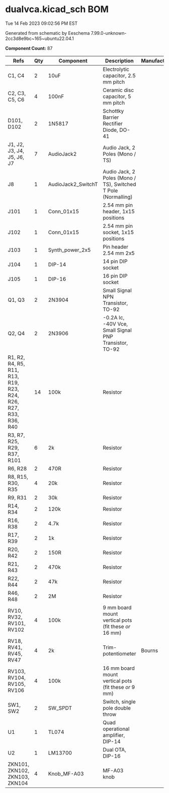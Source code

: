 # dualvca.kicad_sch BOM

Tue 14 Feb 2023 09:02:56 PM EST

Generated from schematic by Eeschema 7.99.0-unknown-2cc3d8e9bc~165~ubuntu22.04.1

**Component Count:** 87

| Refs | Qty | Component | Description | Manufacturer | Part | Vendor | SKU |
| ----- | --- | ---- | ----------- | ---- | ---- | ---- | ---- |
| C1, C4 | 2 | 10uF | Electrolytic capacitor, 2.5 mm pitch |  |  | Tayda | A-4349 |
| C2, C3, C5, C6 | 4 | 100nF | Ceramic disc capacitor, 5 mm pitch |  |  | Tayda | A-553 |
| D101, D102 | 2 | 1N5817 | Schottky Barrier Rectifier Diode, DO-41 |  |  | Tayda | A-159 |
| J1, J2, J3, J4, J5, J6, J7 | 7 | AudioJack2 | Audio Jack, 2 Poles (Mono / TS) |  |  | Tayda | A-1121 |
| J8 | 1 | AudioJack2_SwitchT | Audio Jack, 2 Poles (Mono / TS), Switched T Pole (Normalling) |  |  | Tayda | A-1121 |
| J101 | 1 | Conn_01x15 | 2.54 mm pin header, 1x15 positions |  |  |  |  |
| J102 | 1 | Conn_01x15 | 2.54 mm pin socket, 1x15 positions |  |  |  |  |
| J103 | 1 | Synth_power_2x5 | Pin header 2.54 mm 2x5 |  |  | Tayda | A-2939 |
| J104 | 1 | DIP-14 | 14 pin DIP socket |  |  |  |  |
| J105 | 1 | DIP-16 | 16 pin DIP socket |  |  |  |  |
| Q1, Q3 | 2 | 2N3904 | Small Signal NPN Transistor, TO-92 |  |  | Tayda | A-111 |
| Q2, Q4 | 2 | 2N3906 | -0.2A Ic, -40V Vce, Small Signal PNP Transistor, TO-92 |  |  | Tayda | A-117 |
| R1, R2, R4, R5, R11, R13, R19, R23, R24, R26, R27, R33, R36, R40 | 14 | 100k | Resistor |  |  | Tayda |  |
| R3, R7, R25, R29, R37, R101 | 6 | 2k | Resistor |  |  | Tayda |  |
| R6, R28 | 2 | 470R | Resistor |  |  | Tayda |  |
| R8, R15, R30, R35 | 4 | 20k | Resistor |  |  | Tayda |  |
| R9, R31 | 2 | 30k | Resistor |  |  | Tayda |  |
| R14, R34 | 2 | 120k | Resistor |  |  | Tayda |  |
| R16, R38 | 2 | 4.7k | Resistor |  |  | Tayda |  |
| R17, R39 | 2 | 1k | Resistor |  |  | Tayda |  |
| R20, R42 | 2 | 150R | Resistor |  |  | Tayda |  |
| R21, R43 | 2 | 470k | Resistor |  |  | Tayda |  |
| R22, R44 | 2 | 47k | Resistor |  |  | Tayda |  |
| R46, R48 | 2 | 2M | Resistor |  |  | Tayda |  |
| RV10, RV32, RV101, RV102 | 4 | 100k | 9 mm board mount vertical pots (fit these *or* 16 mm) |  |  | Tayda |  |
| RV18, RV41, RV45, RV47 | 4 | 2k | Trim-potentiometer | Bourns | 3296W | Tayda |  |
| RV103, RV104, RV105, RV106 | 4 | 100k | 16 mm board mount vertical pots (fit these *or* 9 mm) |  |  | Tayda |  |
| SW1, SW2 | 2 | SW_SPDT | Switch, single pole double throw |  |  | Tayda | A-3186 |
| U1 | 1 | TL074 | Quad operational amplifier, DIP-14 |  |  | Tayda | A-1138 |
| U2 | 1 | LM13700 | Dual OTA, DIP-16 |  |  | Tayda | A-900 |
| ZKN101, ZKN102, ZKN103, ZKN104 | 4 | Knob_MF-A03 | MF-A03 knob |  |  |  |  |
    
